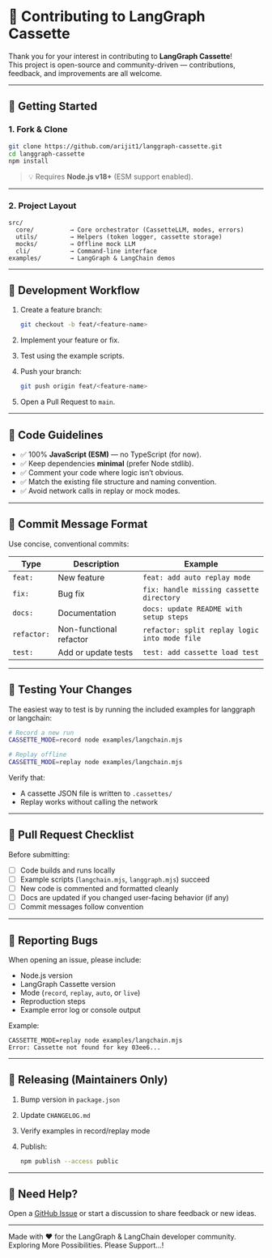 # 🤝 Contributing to LangGraph Cassette

Thank you for your interest in contributing to **LangGraph Cassette**!  
This project is open-source and community-driven — contributions, feedback, and improvements are all welcome.

---

## 🧰 Getting Started

### 1. Fork & Clone

```bash
git clone https://github.com/arijit1/langgraph-cassette.git
cd langgraph-cassette
npm install
```

> 💡 Requires **Node.js v18+** (ESM support enabled).

---

### 2. Project Layout

```
src/
  core/          → Core orchestrator (CassetteLLM, modes, errors)
  utils/         → Helpers (token logger, cassette storage)
  mocks/         → Offline mock LLM
  cli/           → Command-line interface
examples/        → LangGraph & LangChain demos
```

---

## 🧩 Development Workflow

1. Create a feature branch:

   ```bash
   git checkout -b feat/<feature-name>
   ```
2. Implement your feature or fix.
3. Test using the example scripts.
4. Push your branch:

   ```bash
   git push origin feat/<feature-name>
   ```
5. Open a Pull Request to `main`.

---

## 🧹 Code Guidelines

* ✅ 100% **JavaScript (ESM)** — no TypeScript (for now).
* ✅ Keep dependencies **minimal** (prefer Node stdlib).
* ✅ Comment your code where logic isn’t obvious.
* ✅ Match the existing file structure and naming convention.
* ✅ Avoid network calls in replay or mock modes.

---

## 🧭 Commit Message Format

Use concise, conventional commits:

| Type        | Description             | Example                                       |
| ----------- | ----------------------- | --------------------------------------------- |
| `feat:`     | New feature             | `feat: add auto replay mode`                  |
| `fix:`      | Bug fix                 | `fix: handle missing cassette directory`      |
| `docs:`     | Documentation           | `docs: update README with setup steps`        |
| `refactor:` | Non-functional refactor | `refactor: split replay logic into mode file` |
| `test:`     | Add or update tests     | `test: add cassette load test`                |

---

## 🧪 Testing Your Changes

The easiest way to test is by running the included examples for langgraph or langchain:

```bash
# Record a new run
CASSETTE_MODE=record node examples/langchain.mjs

# Replay offline
CASSETTE_MODE=replay node examples/langchain.mjs
```

Verify that:

* A cassette JSON file is written to `.cassettes/`
* Replay works without calling the network
---

## 🧾 Pull Request Checklist

Before submitting:

* [ ] Code builds and runs locally
* [ ] Example scripts (`langchain.mjs`, `langgraph.mjs`) succeed
* [ ] New code is commented and formatted cleanly
* [ ] Docs are updated if you changed user-facing behavior (if any)
* [ ] Commit messages follow convention

---

## 🧭 Reporting Bugs

When opening an issue, please include:

* Node.js version
* LangGraph Cassette version
* Mode (`record`, `replay`, `auto`, or `live`)
* Reproduction steps
* Example error log or console output

Example:

```
CASSETTE_MODE=replay node examples/langchain.mjs
Error: Cassette not found for key 03ee6...
```

---

## 🏁 Releasing (Maintainers Only)

1. Bump version in `package.json`
2. Update `CHANGELOG.md`
3. Verify examples in record/replay mode
4. Publish:

   ```bash
   npm publish --access public
   ```

---

## 💬 Need Help?

Open a [GitHub Issue](https://github.com/arijit1/langgraph-cassette/issues)
or start a discussion to share feedback or new ideas.

---

Made with ❤️ for the LangGraph & LangChain developer community. Exploring More Possibilities. Please Support...!
